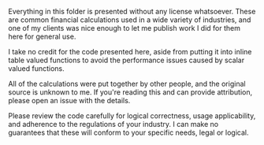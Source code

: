 Everything in this folder is presented without any license whatsoever. These are common financial calculations used in a wide variety of industries, 
and one of my clients was nice enough to let me publish work I did for them here for general use.

I take no credit for the code presented here, aside from putting it into inline table valued functions to avoid the performance issues caused by scalar valued functions.

All of the calculations were put together by other people, and the original source is unknown to me. If you're reading this and can provide attribution, 
please open an issue with the details.

Please review the code carefully for logical correctness, usage applicability, and adherence to the regulations of your industry. I can make no guarantees that these will conform to your specific needs, legal or logical.
